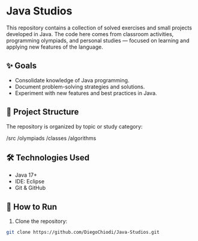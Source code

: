 # Java Studios

This repository contains a collection of solved exercises and small projects developed in Java. The code here comes from classroom activities, programming olympiads, and personal studies — focused on learning and applying new features of the language.

## ✨ Goals

- Consolidate knowledge of Java programming.
- Document problem-solving strategies and solutions.
- Experiment with new features and best practices in Java.

## 📁 Project Structure

The repository is organized by topic or study category:

/src
/olympiads
/classes
/algorithms

## 🛠️ Technologies Used

- Java 17+
- IDE: Eclipse
- Git & GitHub

## 🚀 How to Run

1. Clone the repository:
```bash
git clone https://github.com/DiegoChiodi/Java-Studios.git
